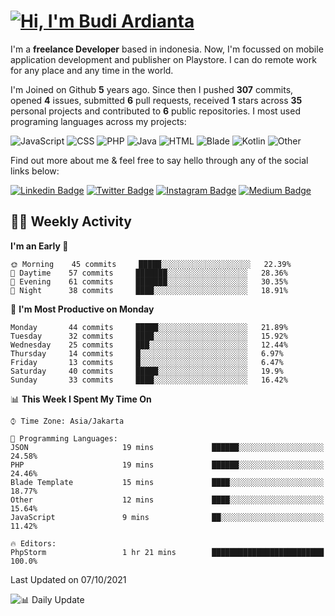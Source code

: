 # [![Hi, I'm Budi Ardianta](https://readme-typing-svg.herokuapp.com?size=24&vCenter=true&lines=%F0%9F%91%8B+Hi%2C+I'm+Budi+Ardianta+;%F0%9F%92%BB+Android+And+Web+Developer+)](https://git.io/typing-svg)

I'm a **freelance Developer** based in indonesia. Now, I'm focussed on mobile application development and publisher on Playstore. I can do remote work for any place and any time in the world.

I'm Joined on Github **5** years ago. Since then I pushed **307** commits, opened **4** issues, submitted **6** pull requests, received **1** stars across **35** personal projects and contributed to **6** public repositories.
I most used programing languages across my projects:

![JavaScript](https://img.shields.io/badge/-JavaScript-%23f1e05a?style=flat&logo=JavaScript&logoColor=white)
![CSS](https://img.shields.io/badge/-CSS-%23563d7c?style=flat&logo=CSS&logoColor=white)
![PHP](https://img.shields.io/badge/-PHP-%234F5D95?style=flat&logo=PHP&logoColor=white)
![Java](https://img.shields.io/badge/-Java-%23b07219?style=flat&logo=Java&logoColor=white)
![HTML](https://img.shields.io/badge/-HTML-%23e34c26?style=flat&logo=HTML&logoColor=white)
![Blade](https://img.shields.io/badge/-Blade-%23f7523f?style=flat&logo=Blade&logoColor=white)
![Kotlin](https://img.shields.io/badge/-Kotlin-%23A97BFF?style=flat&logo=Kotlin&logoColor=white)
![Other](https://img.shields.io/badge/-Other-%23ededed?style=flat&logo=Other&logoColor=white)

Find out more about me & feel free to say hello through any of the social links below:

[![Linkedin Badge](https://img.shields.io/badge/-budiardianata-blue?style=flat&logo=Linkedin&logoColor=white&link=https://www.linkedin.com/in/budiardianata/)](https://www.linkedin.com/in/budiardianata/)
[![Twitter Badge](https://img.shields.io/badge/-budiardianata-%231DA1F2.svg?style=flat&logo=twitter&logoColor=white&link=https://www.twitter.com/budiardianata)](https://www.linkedin.com/in/budiardianata/)
[![Instagram Badge](https://img.shields.io/badge/-budiardianata-purple?style=flat&logo=instagram&logoColor=white&link=https://instagram.com/budiardianata/)](https://instagram.com/budiardianata)
[![Medium Badge](https://img.shields.io/badge/-@budiardianata-%2312100E.svg?style=flat&logo=Medium&logoColor=white&link=https://medium.com/@budiardianata/)](https://medium.com/@budiardianata)

## 👨‍💻 Weekly Activity
<!--START_SECTION:waka-->
**I'm an Early 🐤** 

```text
🌞 Morning    45 commits     █████░░░░░░░░░░░░░░░░░░░░   22.39% 
🌆 Daytime    57 commits     ███████░░░░░░░░░░░░░░░░░░   28.36% 
🌃 Evening    61 commits     ███████░░░░░░░░░░░░░░░░░░   30.35% 
🌙 Night      38 commits     ████░░░░░░░░░░░░░░░░░░░░░   18.91%

```
📅 **I'm Most Productive on Monday** 

```text
Monday       44 commits     █████░░░░░░░░░░░░░░░░░░░░   21.89% 
Tuesday      32 commits     ████░░░░░░░░░░░░░░░░░░░░░   15.92% 
Wednesday    25 commits     ███░░░░░░░░░░░░░░░░░░░░░░   12.44% 
Thursday     14 commits     █░░░░░░░░░░░░░░░░░░░░░░░░   6.97% 
Friday       13 commits     █░░░░░░░░░░░░░░░░░░░░░░░░   6.47% 
Saturday     40 commits     █████░░░░░░░░░░░░░░░░░░░░   19.9% 
Sunday       33 commits     ████░░░░░░░░░░░░░░░░░░░░░   16.42%

```


📊 **This Week I Spent My Time On** 

```text
⌚︎ Time Zone: Asia/Jakarta

💬 Programming Languages: 
JSON                     19 mins             ██████░░░░░░░░░░░░░░░░░░░   24.58% 
PHP                      19 mins             ██████░░░░░░░░░░░░░░░░░░░   24.46% 
Blade Template           15 mins             ████░░░░░░░░░░░░░░░░░░░░░   18.77% 
Other                    12 mins             ████░░░░░░░░░░░░░░░░░░░░░   15.64% 
JavaScript               9 mins              ██░░░░░░░░░░░░░░░░░░░░░░░   11.42%

🔥 Editors: 
PhpStorm                 1 hr 21 mins        █████████████████████████   100.0%

```


 Last Updated on 07/10/2021
<!--END_SECTION:waka-->

![📊 Daily Update](https://github.com/budiardianata/budiardianata/actions/workflows/update-activity.yml/badge.svg)
